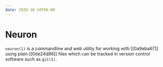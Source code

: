 ```yaml
---
date: 2020-10-10T00:00
---
```


# Neuron

`neuron(1)` is a commandline and web utility for working with [[0a9eba67]] using
plain [[0de24d86]] files which can be tracked in version control software such
as `git(1)`.
